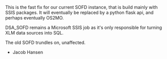 This is the fast fix for our current SOFD instance, that is build mainly with SSIS packages.
It will eventually be replaced by a python flask api, and perhaps eventually OS2MO.

DSA_SOFD remains a Microsoft SSIS job as it's only responsible for turning XLM data sources into SQL.

The old SOFD trundles on, unaffected.

- Jacob Hansen
